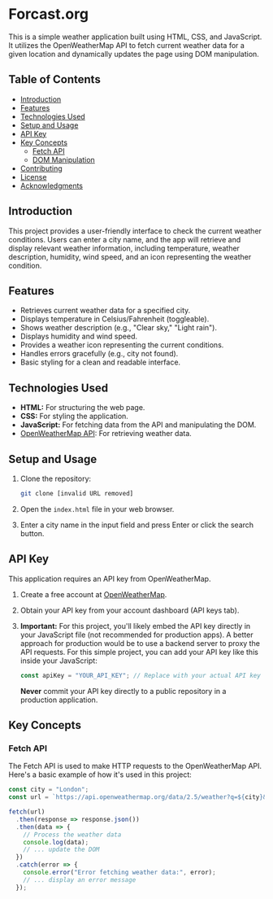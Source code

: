 # Forcast.org


This is a simple weather application built using HTML, CSS, and JavaScript. It utilizes the OpenWeatherMap API to fetch current weather data for a given location and dynamically updates the page using DOM manipulation.

## Table of Contents

- [Introduction](#introduction)
- [Features](#features)
- [Technologies Used](#technologies-used)
- [Setup and Usage](#setup-and-usage)
- [API Key](#api-key)
- [Key Concepts](#key-concepts)
    - [Fetch API](#fetch-api)
    - [DOM Manipulation](#dom-manipulation)
- [Contributing](#contributing)
- [License](#license)
- [Acknowledgments](#acknowledgments)

## Introduction

This project provides a user-friendly interface to check the current weather conditions. Users can enter a city name, and the app will retrieve and display relevant weather information, including temperature, weather description, humidity, wind speed, and an icon representing the weather condition.

## Features

*   Retrieves current weather data for a specified city.
*   Displays temperature in Celsius/Fahrenheit (toggleable).
*   Shows weather description (e.g., "Clear sky," "Light rain").
*   Displays humidity and wind speed.
*   Provides a weather icon representing the current conditions.
*   Handles errors gracefully (e.g., city not found).
*   Basic styling for a clean and readable interface.

## Technologies Used

*   **HTML:** For structuring the web page.
*   **CSS:** For styling the application.
*   **JavaScript:** For fetching data from the API and manipulating the DOM.
*   [OpenWeatherMap API](https://openweathermap.org/api): For retrieving weather data.

## Setup and Usage

1.  Clone the repository:

    ```bash
    git clone [invalid URL removed]
    ```

2.  Open the `index.html` file in your web browser.

3.  Enter a city name in the input field and press Enter or click the search button.

## API Key

This application requires an API key from OpenWeatherMap.

1.  Create a free account at [OpenWeatherMap](https://openweathermap.org/).
2.  Obtain your API key from your account dashboard (API keys tab).
3.  **Important:** For this project, you'll likely embed the API key directly in your JavaScript file (not recommended for production apps). A better approach for production would be to use a backend server to proxy the API requests. For this simple project, you can add your API key like this inside your JavaScript:

    ```javascript
    const apiKey = "YOUR_API_KEY"; // Replace with your actual API key
    ```

    **Never** commit your API key directly to a public repository in a production application.

## Key Concepts

### Fetch API

The Fetch API is used to make HTTP requests to the OpenWeatherMap API. Here's a basic example of how it's used in this project:

```javascript
const city = "London";
const url = `https://api.openweathermap.org/data/2.5/weather?q=${city}&appid=${apiKey}&units=metric`; // Example URL

fetch(url)
  .then(response => response.json())
  .then(data => {
    // Process the weather data
    console.log(data);
    // ... update the DOM
  })
  .catch(error => {
    console.error("Error fetching weather data:", error);
    // ... display an error message
  });
 
